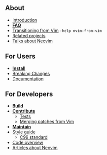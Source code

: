 ## About

- [Introduction](Introduction)
- **[FAQ](https://neovim.io/doc/user/faq.html#faq)**
- [Transitioning from Vim](https://neovim.io/doc/user/nvim.html#nvim-from-vim) `:help nvim-from-vim`
- [Related projects](Related-projects)
- [Talks about Neovim](Talks-about-Neovim)

## For Users

- **[Install](https://github.com/neovim/neovim/blob/master/INSTALL.md)**
- [Breaking Changes](https://neovim.io/doc/user/news.html#news-breaking)
- [Documentation](http://neovim.io/doc/user/)

## For Developers

- **[Build](https://github.com/neovim/neovim/blob/master/BUILD.md)**
- **[Contribute](https://github.com/neovim/neovim/blob/master/CONTRIBUTING.md)**
    - [Tests](https://github.com/neovim/neovim/blob/master/test/README.md)
    - [Merging patches from Vim](https://neovim.io/doc/user/dev_vimpatch.html)
- **[Maintain](https://github.com/neovim/neovim/blob/master/MAINTAIN.md)**
- [Style guide](https://neovim.io/doc/user/dev_style.html#dev-style)
   - [C99 standard](http://port70.net/~nsz/c/c99/n1256.html)
- [Code overview](https://github.com/neovim/neovim/blob/master/src/nvim/README.md)
- [Articles about Neovim](Articles-about-Neovim)

